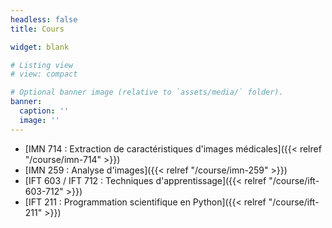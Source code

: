 ```yaml
---
headless: false
title: Cours

widget: blank

# Listing view
# view: compact

# Optional banner image (relative to `assets/media/` folder).
banner:
  caption: ''
  image: ''
---
```


- [IMN 714 : Extraction de caractéristiques d'images médicales]({{< relref "/course/imn-714" >}})
- [IMN 259 : Analyse d'images]({{< relref "/course/imn-259" >}})
- [IFT 603 / IFT 712 : Techniques d'apprentissage]({{< relref "/course/ift-603-712" >}})
- [IFT 211 : Programmation scientifique en Python]({{< relref "/course/ift-211" >}})
